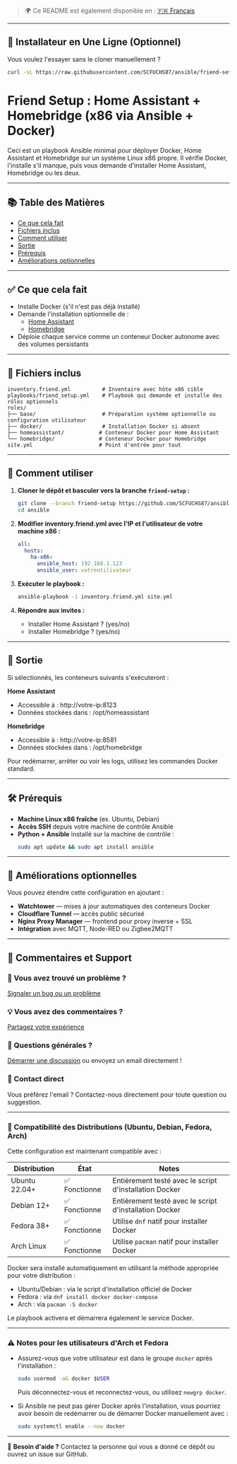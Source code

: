 > 🌍 Ce README est également disponible en : [🇫🇷 Français](translations/readme.friendsetup.fr.md)

---

## 🧩 Installateur en Une Ligne (Optionnel)

Vous voulez l'essayer sans le cloner manuellement ?

```bash
curl -sL https://raw.githubusercontent.com/SCFUCHS87/ansible/friend-setup/install_friend_setup.sh | bash
```

# Friend Setup : Home Assistant + Homebridge (x86 via Ansible + Docker)

Ceci est un playbook Ansible minimal pour déployer Docker, Home Assistant et Homebridge sur un système Linux x86 propre. Il vérifie Docker, l'installe s'il manque, puis vous demande d'installer Home Assistant, Homebridge ou les deux.

---

## 📚 Table des Matières
- [Ce que cela fait](#ce-que-cela-fait)
- [Fichiers inclus](#fichiers-inclus)
- [Comment utiliser](#comment-utiliser)
- [Sortie](#sortie)
- [Prérequis](#prérequis)
- [Améliorations optionnelles](#améliorations-optionnelles)

---

## ✅ Ce que cela fait

- Installe Docker (s'il n'est pas déjà installé)
- Demande l'installation optionnelle de :
  - [Home Assistant](https://www.home-assistant.io/)
  - [Homebridge](https://homebridge.io/)
- Déploie chaque service comme un conteneur Docker autonome avec des volumes persistants

---

## 📁 Fichiers inclus

```
inventory.friend.yml          # Inventaire avec hôte x86 cible
playbooks/friend_setup.yml    # Playbook qui demande et installe des rôles optionnels
roles/
├── base/                     # Préparation système optionnelle ou configuration utilisateur
├── docker/                   # Installation Docker si absent
├── homeassistant/           # Conteneur Docker pour Home Assistant
└── homebridge/              # Conteneur Docker pour Homebridge
site.yml                     # Point d'entrée pour tout
```

---

## 🚀 Comment utiliser

1. **Cloner le dépôt et basculer vers la branche `friend-setup` :**
   ```bash
   git clone --branch friend-setup https://github.com/SCFUCHS87/ansible.git
   cd ansible
   ```

2. **Modifier inventory.friend.yml avec l'IP et l'utilisateur de votre machine x86 :**
   ```yaml
   all:
     hosts:
       ha-x86:
         ansible_host: 192.168.1.123
         ansible_user: votreutilisateur
   ```

3. **Exécuter le playbook :**
   ```bash
   ansible-playbook -i inventory.friend.yml site.yml
   ```

4. **Répondre aux invites :**
   - Installer Home Assistant ? (yes/no)
   - Installer Homebridge ? (yes/no)

---

## 🧾 Sortie

Si sélectionnés, les conteneurs suivants s'exécuteront :

**Home Assistant**
- Accessible à : http://votre-ip:8123
- Données stockées dans : /opt/homeassistant

**Homebridge**  
- Accessible à : http://votre-ip:8581
- Données stockées dans : /opt/homebridge

Pour redémarrer, arrêter ou voir les logs, utilisez les commandes Docker standard.

---

## 🛠 Prérequis

- **Machine Linux x86 fraîche** (ex. Ubuntu, Debian)
- **Accès SSH** depuis votre machine de contrôle Ansible
- **Python + Ansible** installé sur la machine de contrôle :
  ```bash
  sudo apt update && sudo apt install ansible
  ```

---

## 🧩 Améliorations optionnelles

Vous pouvez étendre cette configuration en ajoutant :

- **Watchtower** — mises à jour automatiques des conteneurs Docker
- **Cloudflare Tunnel** — accès public sécurisé
- **Nginx Proxy Manager** — frontend pour proxy inverse + SSL
- **Intégration** avec MQTT, Node-RED ou Zigbee2MQTT

---

## 💬 Commentaires et Support

### 🐛 Vous avez trouvé un problème ?
[Signaler un bug ou un problème](https://github.com/SCFUCHS87/ansible/issues/new?labels=friend-setup&template=support-request.md)

### 💡 Vous avez des commentaires ?
[Partagez votre expérience](https://github.com/SCFUCHS87/ansible/issues/new?labels=friend-setup&template=friend-feedback.md)

### 💬 Questions générales ?
[Démarrer une discussion](https://github.com/SCFUCHS87/ansible/discussions) ou envoyez un email directement !

### 📧 Contact direct
Vous préférez l'email ? Contactez-nous directement pour toute question ou suggestion.

---

### 🐧 Compatibilité des Distributions (Ubuntu, Debian, Fedora, Arch)

Cette configuration est maintenant compatible avec :

| Distribution   | État    | Notes                                         |
|----------------|---------|-----------------------------------------------|
| Ubuntu 22.04+  | ✅ Fonctionne | Entièrement testé avec le script d'installation Docker |
| Debian 12+     | ✅ Fonctionne | Entièrement testé avec le script d'installation Docker |
| Fedora 38+     | ✅ Fonctionne | Utilise `dnf` natif pour installer Docker    |
| Arch Linux     | ✅ Fonctionne | Utilise `pacman` natif pour installer Docker |

Docker sera installé automatiquement en utilisant la méthode appropriée pour votre distribution :
- Ubuntu/Debian : via le script d'installation officiel de Docker
- Fedora : via `dnf install docker docker-compose`
- Arch : via `pacman -S docker`

Le playbook activera et démarrera également le service Docker.

---

### ⚠️ Notes pour les utilisateurs d'Arch et Fedora

- Assurez-vous que votre utilisateur est dans le groupe `docker` après l'installation :
  ```bash
  sudo usermod -aG docker $USER
  ```
  Puis déconnectez-vous et reconnectez-vous, ou utilisez `newgrp docker`.

- Si Ansible ne peut pas gérer Docker après l'installation, vous pourriez avoir besoin de redémarrer ou de démarrer Docker manuellement avec :
  ```bash
  sudo systemctl enable --now docker
  ```

---

💬 **Besoin d'aide ?**
Contactez la personne qui vous a donné ce dépôt ou ouvrez un issue sur GitHub.